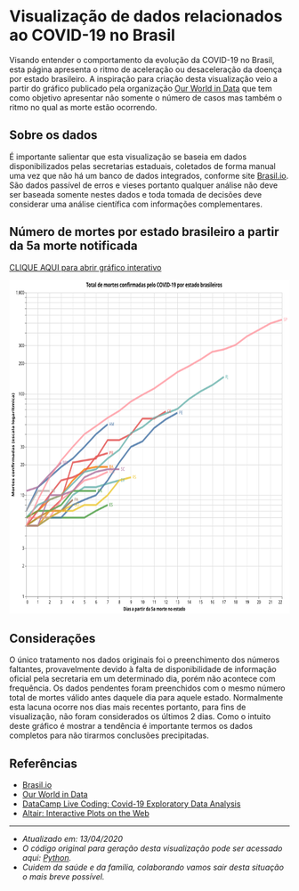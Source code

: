# Visualização de dados relacionados ao COVID-19 no Brasil
Visando entender o comportamento da evolução da COVID-19 no Brasil, esta página apresenta o ritmo de aceleração ou desaceleração da doença por estado brasileiro. A inspiração para criação desta visualização veio a partir do gráfico publicado pela organização <a target="_blank" rel="noopener noreferrer" href="https://ourworldindata.org/grapher/covid-confirmed-deaths-since-5th-death">Our World in Data</a> que tem como objetivo apresentar não somente o número de casos mas também o ritmo no qual as morte estão ocorrendo.

## Sobre os dados 
É importante salientar que esta visualização se baseia em dados disponibilizados pelas secretarias estaduais, coletados de forma manual uma vez que não há um banco de dados integrados, conforme site <a target="_blank" rel="noopener noreferrer" href="https://brasil.io/dataset/covid19/caso">Brasil.io</a>. São dados passível de erros e vieses portanto qualquer análise não deve ser baseada somente nestes dados e toda tomada de decisões deve considerar uma análise científica com informações complementares.

## Número de mortes por estado brasileiro a partir da 5a morte notificada

  <div id="vis"></div>
  <script>
    (function(vegaEmbed) {
      var spec = {"config": {"view": {"continuousWidth": 400, "continuousHeight": 300}}, "layer": [{"mark": {"type": "line", "opacity": 0.7, "strokeWidth": 4}, "encoding": {"color": {"condition": {"type": "nominal", "field": "state", "selection": "selector001"}, "value": "lightgray"}, "tooltip": [{"type": "nominal", "field": "state"}, {"type": "nominal", "field": "Date", "timeUnit": "yearmonthdate"}, {"type": "nominal", "field": "Deaths"}], "x": {"type": "quantitative", "field": "Day"}, "y": {"type": "quantitative", "field": "Deaths", "scale": {"type": "log"}}}, "height": 650, "selection": {"selector001": {"type": "single", "fields": ["state"]}}, "title": "Total de mortes confirmadas pelo COVID-19 por estado brasileiros", "width": 800}, {"mark": {"type": "line", "opacity": 0.7, "strokeWidth": 4}, "encoding": {"color": {"type": "nominal", "field": "state"}, "opacity": {"value": 0.5}, "x": {"type": "quantitative", "field": "Day"}, "y": {"type": "quantitative", "field": "Deaths", "scale": {"type": "log"}}}, "height": 650, "title": "Total de mortes confirmadas pelo COVID-19 por estado brasileiros", "transform": [{"filter": {"selection": "selector001"}}], "width": 800}, {"mark": {"type": "text", "align": "left", "dx": 5, "size": 10}, "encoding": {"color": {"type": "nominal", "field": "state", "legend": null}, "text": {"type": "nominal", "field": "state"}, "x": {"type": "quantitative", "aggregate": "max", "axis": {"title": "Dias a partir da 5a morte no estado"}, "field": "Day"}, "y": {"type": "quantitative", "aggregate": {"argmax": "Day"}, "axis": {"title": "Mortes confirmadas (escala logar\u00edtmica)"}, "field": "Deaths"}}, "height": 650, "title": "Total de mortes confirmadas pelo COVID-19 por estado brasileiros", "transform": [{"filter": {"selection": "selector001"}}], "width": 800}], "data": {"name": "data-a67d6f0f4c588450ec21228ccb226684"}, "$schema": "https://vega.github.io/schema/vega-lite/v4.8.1.json", "datasets": {"data-a67d6f0f4c588450ec21228ccb226684": [{"Day": 0, "state": "AM", "Deaths": 7.0, "Date": "2020-04-03T00:00:00"}, {"Day": 1, "state": "AM", "Deaths": 12.0, "Date": "2020-04-04T00:00:00"}, {"Day": 2, "state": "AM", "Deaths": 15.0, "Date": "2020-04-05T00:00:00"}, {"Day": 3, "state": "AM", "Deaths": 19.0, "Date": "2020-04-06T00:00:00"}, {"Day": 4, "state": "AM", "Deaths": 23.0, "Date": "2020-04-07T00:00:00"}, {"Day": 5, "state": "AM", "Deaths": 30.0, "Date": "2020-04-08T00:00:00"}, {"Day": 6, "state": "AM", "Deaths": 40.0, "Date": "2020-04-09T00:00:00"}, {"Day": 7, "state": "AM", "Deaths": 50.0, "Date": "2020-04-10T00:00:00"}, {"Day": 8, "state": "AM", "Deaths": 53.0, "Date": "2020-04-11T00:00:00"}, {"Day": 0, "state": "AP", "Deaths": 5.0, "Date": "2020-04-11T00:00:00"}, {"Day": 0, "state": "BA", "Deaths": 6.0, "Date": "2020-04-03T00:00:00"}, {"Day": 1, "state": "BA", "Deaths": 7.0, "Date": "2020-04-04T00:00:00"}, {"Day": 2, "state": "BA", "Deaths": 9.0, "Date": "2020-04-05T00:00:00"}, {"Day": 3, "state": "BA", "Deaths": 10.0, "Date": "2020-04-06T00:00:00"}, {"Day": 4, "state": "BA", "Deaths": 14.0, "Date": "2020-04-07T00:00:00"}, {"Day": 5, "state": "BA", "Deaths": 18.0, "Date": "2020-04-08T00:00:00"}, {"Day": 6, "state": "BA", "Deaths": 19.0, "Date": "2020-04-09T00:00:00"}, {"Day": 7, "state": "BA", "Deaths": 19.0, "Date": "2020-04-10T00:00:00"}, {"Day": 8, "state": "BA", "Deaths": 21.0, "Date": "2020-04-11T00:00:00"}, {"Day": 0, "state": "CE", "Deaths": 5.0, "Date": "2020-03-29T00:00:00"}, {"Day": 1, "state": "CE", "Deaths": 5.0, "Date": "2020-03-30T00:00:00"}, {"Day": 2, "state": "CE", "Deaths": 7.0, "Date": "2020-03-31T00:00:00"}, {"Day": 3, "state": "CE", "Deaths": 9.0, "Date": "2020-04-01T00:00:00"}, {"Day": 4, "state": "CE", "Deaths": 21.0, "Date": "2020-04-02T00:00:00"}, {"Day": 5, "state": "CE", "Deaths": 22.0, "Date": "2020-04-03T00:00:00"}, {"Day": 6, "state": "CE", "Deaths": 23.0, "Date": "2020-04-04T00:00:00"}, {"Day": 7, "state": "CE", "Deaths": 35.0, "Date": "2020-04-05T00:00:00"}, {"Day": 8, "state": "CE", "Deaths": 35.0, "Date": "2020-04-06T00:00:00"}, {"Day": 9, "state": "CE", "Deaths": 40.0, "Date": "2020-04-07T00:00:00"}, {"Day": 10, "state": "CE", "Deaths": 57.0, "Date": "2020-04-08T00:00:00"}, {"Day": 11, "state": "CE", "Deaths": 57.0, "Date": "2020-04-09T00:00:00"}, {"Day": 12, "state": "CE", "Deaths": 67.0, "Date": "2020-04-10T00:00:00"}, {"Day": 13, "state": "CE", "Deaths": 74.0, "Date": "2020-04-11T00:00:00"}, {"Day": 0, "state": "DF", "Deaths": 5.0, "Date": "2020-04-02T00:00:00"}, {"Day": 1, "state": "DF", "Deaths": 6.0, "Date": "2020-04-03T00:00:00"}, {"Day": 2, "state": "DF", "Deaths": 7.0, "Date": "2020-04-04T00:00:00"}, {"Day": 3, "state": "DF", "Deaths": 7.0, "Date": "2020-04-05T00:00:00"}, {"Day": 4, "state": "DF", "Deaths": 10.0, "Date": "2020-04-06T00:00:00"}, {"Day": 5, "state": "DF", "Deaths": 12.0, "Date": "2020-04-07T00:00:00"}, {"Day": 6, "state": "DF", "Deaths": 12.0, "Date": "2020-04-08T00:00:00"}, {"Day": 7, "state": "DF", "Deaths": 13.0, "Date": "2020-04-09T00:00:00"}, {"Day": 8, "state": "DF", "Deaths": 14.0, "Date": "2020-04-10T00:00:00"}, {"Day": 9, "state": "DF", "Deaths": 14.0, "Date": "2020-04-11T00:00:00"}, {"Day": 0, "state": "ES", "Deaths": 5.0, "Date": "2020-04-03T00:00:00"}, {"Day": 1, "state": "ES", "Deaths": 6.0, "Date": "2020-04-04T00:00:00"}, {"Day": 2, "state": "ES", "Deaths": 6.0, "Date": "2020-04-05T00:00:00"}, {"Day": 3, "state": "ES", "Deaths": 6.0, "Date": "2020-04-06T00:00:00"}, {"Day": 4, "state": "ES", "Deaths": 6.0, "Date": "2020-04-07T00:00:00"}, {"Day": 5, "state": "ES", "Deaths": 6.0, "Date": "2020-04-08T00:00:00"}, {"Day": 6, "state": "ES", "Deaths": 7.0, "Date": "2020-04-09T00:00:00"}, {"Day": 7, "state": "ES", "Deaths": 8.0, "Date": "2020-04-10T00:00:00"}, {"Day": 8, "state": "ES", "Deaths": 9.0, "Date": "2020-04-11T00:00:00"}, {"Day": 0, "state": "GO", "Deaths": 5.0, "Date": "2020-04-06T00:00:00"}, {"Day": 1, "state": "GO", "Deaths": 5.0, "Date": "2020-04-07T00:00:00"}, {"Day": 2, "state": "GO", "Deaths": 7.0, "Date": "2020-04-08T00:00:00"}, {"Day": 3, "state": "GO", "Deaths": 7.0, "Date": "2020-04-09T00:00:00"}, {"Day": 4, "state": "GO", "Deaths": 8.0, "Date": "2020-04-10T00:00:00"}, {"Day": 5, "state": "GO", "Deaths": 10.0, "Date": "2020-04-11T00:00:00"}, {"Day": 0, "state": "MA", "Deaths": 11.0, "Date": "2020-04-07T00:00:00"}, {"Day": 1, "state": "MA", "Deaths": 12.0, "Date": "2020-04-08T00:00:00"}, {"Day": 2, "state": "MA", "Deaths": 16.0, "Date": "2020-04-09T00:00:00"}, {"Day": 3, "state": "MA", "Deaths": 21.0, "Date": "2020-04-10T00:00:00"}, {"Day": 4, "state": "MA", "Deaths": 24.0, "Date": "2020-04-11T00:00:00"}, {"Day": 0, "state": "MG", "Deaths": 6.0, "Date": "2020-04-03T00:00:00"}, {"Day": 1, "state": "MG", "Deaths": 6.0, "Date": "2020-04-04T00:00:00"}, {"Day": 2, "state": "MG", "Deaths": 6.0, "Date": "2020-04-05T00:00:00"}, {"Day": 3, "state": "MG", "Deaths": 9.0, "Date": "2020-04-06T00:00:00"}, {"Day": 4, "state": "MG", "Deaths": 11.0, "Date": "2020-04-07T00:00:00"}, {"Day": 5, "state": "MG", "Deaths": 14.0, "Date": "2020-04-08T00:00:00"}, {"Day": 6, "state": "MG", "Deaths": 15.0, "Date": "2020-04-09T00:00:00"}, {"Day": 7, "state": "MG", "Deaths": 17.0, "Date": "2020-04-10T00:00:00"}, {"Day": 8, "state": "MG", "Deaths": 17.0, "Date": "2020-04-11T00:00:00"}, {"Day": 0, "state": "PA", "Deaths": 5.0, "Date": "2020-04-06T00:00:00"}, {"Day": 1, "state": "PA", "Deaths": 5.0, "Date": "2020-04-07T00:00:00"}, {"Day": 2, "state": "PA", "Deaths": 6.0, "Date": "2020-04-08T00:00:00"}, {"Day": 3, "state": "PA", "Deaths": 7.0, "Date": "2020-04-09T00:00:00"}, {"Day": 4, "state": "PA", "Deaths": 9.0, "Date": "2020-04-10T00:00:00"}, {"Day": 5, "state": "PA", "Deaths": 11.0, "Date": "2020-04-11T00:00:00"}, {"Day": 0, "state": "PB", "Deaths": 7.0, "Date": "2020-04-08T00:00:00"}, {"Day": 1, "state": "PB", "Deaths": 11.0, "Date": "2020-04-09T00:00:00"}, {"Day": 2, "state": "PB", "Deaths": 11.0, "Date": "2020-04-10T00:00:00"}, {"Day": 3, "state": "PB", "Deaths": 13.0, "Date": "2020-04-11T00:00:00"}, {"Day": 0, "state": "PE", "Deaths": 5.0, "Date": "2020-03-28T00:00:00"}, {"Day": 1, "state": "PE", "Deaths": 5.0, "Date": "2020-03-29T00:00:00"}, {"Day": 2, "state": "PE", "Deaths": 6.0, "Date": "2020-03-30T00:00:00"}, {"Day": 3, "state": "PE", "Deaths": 6.0, "Date": "2020-03-31T00:00:00"}, {"Day": 4, "state": "PE", "Deaths": 8.0, "Date": "2020-04-01T00:00:00"}, {"Day": 5, "state": "PE", "Deaths": 9.0, "Date": "2020-04-02T00:00:00"}, {"Day": 6, "state": "PE", "Deaths": 10.0, "Date": "2020-04-03T00:00:00"}, {"Day": 7, "state": "PE", "Deaths": 14.0, "Date": "2020-04-04T00:00:00"}, {"Day": 8, "state": "PE", "Deaths": 21.0, "Date": "2020-04-05T00:00:00"}, {"Day": 9, "state": "PE", "Deaths": 30.0, "Date": "2020-04-06T00:00:00"}, {"Day": 10, "state": "PE", "Deaths": 34.0, "Date": "2020-04-07T00:00:00"}, {"Day": 11, "state": "PE", "Deaths": 46.0, "Date": "2020-04-08T00:00:00"}, {"Day": 12, "state": "PE", "Deaths": 56.0, "Date": "2020-04-09T00:00:00"}, {"Day": 13, "state": "PE", "Deaths": 65.0, "Date": "2020-04-10T00:00:00"}, {"Day": 14, "state": "PE", "Deaths": 72.0, "Date": "2020-04-11T00:00:00"}, {"Day": 0, "state": "PI", "Deaths": 5.0, "Date": "2020-04-07T00:00:00"}, {"Day": 1, "state": "PI", "Deaths": 6.0, "Date": "2020-04-08T00:00:00"}, {"Day": 2, "state": "PI", "Deaths": 7.0, "Date": "2020-04-09T00:00:00"}, {"Day": 3, "state": "PI", "Deaths": 7.0, "Date": "2020-04-10T00:00:00"}, {"Day": 4, "state": "PI", "Deaths": 7.0, "Date": "2020-04-11T00:00:00"}, {"Day": 0, "state": "PR", "Deaths": 5.0, "Date": "2020-04-03T00:00:00"}, {"Day": 1, "state": "PR", "Deaths": 7.0, "Date": "2020-04-04T00:00:00"}, {"Day": 2, "state": "PR", "Deaths": 10.0, "Date": "2020-04-05T00:00:00"}, {"Day": 3, "state": "PR", "Deaths": 14.0, "Date": "2020-04-06T00:00:00"}, {"Day": 4, "state": "PR", "Deaths": 15.0, "Date": "2020-04-07T00:00:00"}, {"Day": 5, "state": "PR", "Deaths": 17.0, "Date": "2020-04-08T00:00:00"}, {"Day": 6, "state": "PR", "Deaths": 24.0, "Date": "2020-04-09T00:00:00"}, {"Day": 7, "state": "PR", "Deaths": 26.0, "Date": "2020-04-10T00:00:00"}, {"Day": 8, "state": "PR", "Deaths": 27.0, "Date": "2020-04-11T00:00:00"}, {"Day": 0, "state": "RJ", "Deaths": 6.0, "Date": "2020-03-24T00:00:00"}, {"Day": 1, "state": "RJ", "Deaths": 8.0, "Date": "2020-03-25T00:00:00"}, {"Day": 2, "state": "RJ", "Deaths": 9.0, "Date": "2020-03-26T00:00:00"}, {"Day": 3, "state": "RJ", "Deaths": 10.0, "Date": "2020-03-27T00:00:00"}, {"Day": 4, "state": "RJ", "Deaths": 13.0, "Date": "2020-03-28T00:00:00"}, {"Day": 5, "state": "RJ", "Deaths": 17.0, "Date": "2020-03-29T00:00:00"}, {"Day": 6, "state": "RJ", "Deaths": 18.0, "Date": "2020-03-30T00:00:00"}, {"Day": 7, "state": "RJ", "Deaths": 23.0, "Date": "2020-03-31T00:00:00"}, {"Day": 8, "state": "RJ", "Deaths": 28.0, "Date": "2020-04-01T00:00:00"}, {"Day": 9, "state": "RJ", "Deaths": 41.0, "Date": "2020-04-02T00:00:00"}, {"Day": 10, "state": "RJ", "Deaths": 47.0, "Date": "2020-04-03T00:00:00"}, {"Day": 11, "state": "RJ", "Deaths": 58.0, "Date": "2020-04-04T00:00:00"}, {"Day": 12, "state": "RJ", "Deaths": 64.0, "Date": "2020-04-05T00:00:00"}, {"Day": 13, "state": "RJ", "Deaths": 71.0, "Date": "2020-04-06T00:00:00"}, {"Day": 14, "state": "RJ", "Deaths": 89.0, "Date": "2020-04-07T00:00:00"}, {"Day": 15, "state": "RJ", "Deaths": 106.0, "Date": "2020-04-08T00:00:00"}, {"Day": 16, "state": "RJ", "Deaths": 122.0, "Date": "2020-04-09T00:00:00"}, {"Day": 17, "state": "RJ", "Deaths": 147.0, "Date": "2020-04-10T00:00:00"}, {"Day": 18, "state": "RJ", "Deaths": 155.0, "Date": "2020-04-11T00:00:00"}, {"Day": 0, "state": "RN", "Deaths": 6.0, "Date": "2020-04-04T00:00:00"}, {"Day": 1, "state": "RN", "Deaths": 7.0, "Date": "2020-04-05T00:00:00"}, {"Day": 2, "state": "RN", "Deaths": 7.0, "Date": "2020-04-06T00:00:00"}, {"Day": 3, "state": "RN", "Deaths": 8.0, "Date": "2020-04-07T00:00:00"}, {"Day": 4, "state": "RN", "Deaths": 11.0, "Date": "2020-04-08T00:00:00"}, {"Day": 5, "state": "RN", "Deaths": 11.0, "Date": "2020-04-09T00:00:00"}, {"Day": 6, "state": "RN", "Deaths": 11.0, "Date": "2020-04-10T00:00:00"}, {"Day": 7, "state": "RN", "Deaths": 13.0, "Date": "2020-04-11T00:00:00"}, {"Day": 0, "state": "RS", "Deaths": 5.0, "Date": "2020-04-01T00:00:00"}, {"Day": 1, "state": "RS", "Deaths": 5.0, "Date": "2020-04-02T00:00:00"}, {"Day": 2, "state": "RS", "Deaths": 6.0, "Date": "2020-04-03T00:00:00"}, {"Day": 3, "state": "RS", "Deaths": 7.0, "Date": "2020-04-04T00:00:00"}, {"Day": 4, "state": "RS", "Deaths": 7.0, "Date": "2020-04-05T00:00:00"}, {"Day": 5, "state": "RS", "Deaths": 8.0, "Date": "2020-04-06T00:00:00"}, {"Day": 6, "state": "RS", "Deaths": 8.0, "Date": "2020-04-07T00:00:00"}, {"Day": 7, "state": "RS", "Deaths": 10.0, "Date": "2020-04-08T00:00:00"}, {"Day": 8, "state": "RS", "Deaths": 14.0, "Date": "2020-04-09T00:00:00"}, {"Day": 9, "state": "RS", "Deaths": 15.0, "Date": "2020-04-10T00:00:00"}, {"Day": 10, "state": "RS", "Deaths": 16.0, "Date": "2020-04-11T00:00:00"}, {"Day": 0, "state": "SC", "Deaths": 5.0, "Date": "2020-04-02T00:00:00"}, {"Day": 1, "state": "SC", "Deaths": 5.0, "Date": "2020-04-03T00:00:00"}, {"Day": 2, "state": "SC", "Deaths": 10.0, "Date": "2020-04-04T00:00:00"}, {"Day": 3, "state": "SC", "Deaths": 10.0, "Date": "2020-04-05T00:00:00"}, {"Day": 4, "state": "SC", "Deaths": 11.0, "Date": "2020-04-06T00:00:00"}, {"Day": 5, "state": "SC", "Deaths": 15.0, "Date": "2020-04-07T00:00:00"}, {"Day": 6, "state": "SC", "Deaths": 17.0, "Date": "2020-04-08T00:00:00"}, {"Day": 7, "state": "SC", "Deaths": 18.0, "Date": "2020-04-09T00:00:00"}, {"Day": 8, "state": "SC", "Deaths": 18.0, "Date": "2020-04-10T00:00:00"}, {"Day": 9, "state": "SC", "Deaths": 21.0, "Date": "2020-04-11T00:00:00"}, {"Day": 0, "state": "SP", "Deaths": 5.0, "Date": "2020-03-19T00:00:00"}, {"Day": 1, "state": "SP", "Deaths": 9.0, "Date": "2020-03-20T00:00:00"}, {"Day": 2, "state": "SP", "Deaths": 15.0, "Date": "2020-03-21T00:00:00"}, {"Day": 3, "state": "SP", "Deaths": 22.0, "Date": "2020-03-22T00:00:00"}, {"Day": 4, "state": "SP", "Deaths": 30.0, "Date": "2020-03-23T00:00:00"}, {"Day": 5, "state": "SP", "Deaths": 40.0, "Date": "2020-03-24T00:00:00"}, {"Day": 6, "state": "SP", "Deaths": 48.0, "Date": "2020-03-25T00:00:00"}, {"Day": 7, "state": "SP", "Deaths": 58.0, "Date": "2020-03-26T00:00:00"}, {"Day": 8, "state": "SP", "Deaths": 68.0, "Date": "2020-03-27T00:00:00"}, {"Day": 9, "state": "SP", "Deaths": 84.0, "Date": "2020-03-28T00:00:00"}, {"Day": 10, "state": "SP", "Deaths": 98.0, "Date": "2020-03-29T00:00:00"}, {"Day": 11, "state": "SP", "Deaths": 113.0, "Date": "2020-03-30T00:00:00"}, {"Day": 12, "state": "SP", "Deaths": 136.0, "Date": "2020-03-31T00:00:00"}, {"Day": 13, "state": "SP", "Deaths": 164.0, "Date": "2020-04-01T00:00:00"}, {"Day": 14, "state": "SP", "Deaths": 188.0, "Date": "2020-04-02T00:00:00"}, {"Day": 15, "state": "SP", "Deaths": 219.0, "Date": "2020-04-03T00:00:00"}, {"Day": 16, "state": "SP", "Deaths": 260.0, "Date": "2020-04-04T00:00:00"}, {"Day": 17, "state": "SP", "Deaths": 275.0, "Date": "2020-04-05T00:00:00"}, {"Day": 18, "state": "SP", "Deaths": 304.0, "Date": "2020-04-06T00:00:00"}, {"Day": 19, "state": "SP", "Deaths": 371.0, "Date": "2020-04-07T00:00:00"}, {"Day": 20, "state": "SP", "Deaths": 428.0, "Date": "2020-04-08T00:00:00"}, {"Day": 21, "state": "SP", "Deaths": 496.0, "Date": "2020-04-09T00:00:00"}, {"Day": 22, "state": "SP", "Deaths": 540.0, "Date": "2020-04-10T00:00:00"}, {"Day": 23, "state": "SP", "Deaths": 560.0, "Date": "2020-04-11T00:00:00"}]}};
      var embedOpt = {"mode": "vega-lite"};

      function showError(el, error){
          el.innerHTML = ('<div class="error" style="color:red;">'
                          + '<p>JavaScript Error: ' + error.message + '</p>'
                          + "<p>This usually means there's a typo in your chart specification. "
                          + "See the javascript console for the full traceback.</p>"
                          + '</div>');
          throw error;
      }
      const el = document.getElementById('vis');
      vegaEmbed("#vis", spec, embedOpt)
        .catch(error => showError(el, error));
    })(vegaEmbed);

  </script>

<a target="_blank" rel="noopener noreferrer" href="https://vega.github.io/editor/#/url/vega-lite/N4KABGBEDGD2B2AzAlgc0gLjMSA3ZApgO6bYwIAuy8ArrDQM4DqyAJhQBakAsADLwBooceFVr0GACQJoOFUgGZ+AX2UDwUADYBDAJ4EATqQDaGiKAiWoAW20GA1qRwVdABwKlIm6h6GRYrtrQyC6kvAB0AOx+DBQGsPYELOxcWNxqZpaQBPBwrNToWBZWWXCasEZFmSXCCPlUCE7VNVAu7p7wsNbU2pqQ6i0lkCgEmqyesdoUvs01kAyjBNAN8BOLyxX8AGyQs5YZgxB4vTQeWF6yFKgGeruDBy2QFLCwmlSuJnvmT25nUJ3deC9fpQEZjCYUKYeB6DZy-DpdHp9Pxg8bnAAiUJBT2Q1gIAFV4CFPPo7NZKBxWFiYS04e1zgCkdjUZ50QQphwGJBlHsALoDR4ADycP3pUAAjjRtKIQlNkLhfKDCOCMbcaVZILomodWvDzpLpVRIVQFf0vkrRmioGyOVyBYN5tBen86X8vLB0Dz7s11VAODJUHJSFsAKyCZrzdYrEULTRLZ4GbYitpuhgFOPM5WsLlYYzzY0eXmqe1ZI0Z84AFVgkM0YFYBDA5IM0wYYBEKAMtiprfc5TAAGEAPIANQAkuiALQARgAnGBXBUwARJqxYGAAEY3NNx5DxO0RohsTikAAc-EyNOKGtsDmTeq0PmxASCIS1WAi0SgsXiiWSx7SvrZLksD5PAhTYHs5DlJUZApgigLAiiWYQtSJYas+wShEUxyaKcYThCGvpHMK2FwfqUoysa8qKsMyGqlqRFQG+EE6qKboGpRcqmmhQwshi7KcPurEME65awfe7qensXolIB-qXMGYY8TiFBiZAVY1nWDZNi2bYIB2XbaD2oxrkOY6TrO86LsukKrhuW7IDue5mnMcTSgwiAVNYJg4CgbyGDGUbII05yxvGmy8Dsqj8geR6pGAZ68BeJZXlkN6OKREnTIK8h+L0aCrOccaILlUCsCRYAhjEyAAF5-FOvCATkeQFNqjxlBUd5ipAjJAsiFoql+BbYnGqA5FatCaJojFPAQOVdW6vWIQNVr5qhkEValrkSRxRpcTMrHaKg1wEKgWLnLYwo8Rq2iCsgOawSEanosgRlgNo852FQBh1h9IYfTpDadEuK6wNy11ZHx1q3NJEOam1DpkRKFF7SaB2HJAR0nWd0winYqCXayaoQ0ct33cmT1ugAshUuntruhmtgAFMuokfeUZ0GAAtxQ3ROgAlOD5q0ZarICZydwtDJVhyQGQZYKG4auZTngab0WmNrTy56UgDPaN284mQOI7jtOc4Lj9Nn62um5GY5MjOcpbnwB5Xk+bR-kwTgYXLMFhVflGEVRcoMVzIeKSnueMsaKHZVTNoIpAninhUpCE7QOurAnls3CIDOrDQIgCgEAATAorBbIgvCsEorDcOuCjQEsJdTiGQtHAAJCJ-q2J4cgUK4DAYAA9MPCpneEqAhBwNDruEwXD93BC2GPp3aBO3jTGP3DhCe4RTuEABWDCNAKkCp0ZBAUA9qXn-H6eZ9nuf54XxdlxXVc19X9eN83refDUHAmJmKCCGudKAABBKm2IbSCVIJ+SAmJcbnBLrwVBE5eDcAwQoCs-AMB4P4O3EoQDbhYCnDEYa5woEwPFg9KcJc-BILdKg9BmCMHcFwbwfBXDCG+hIcxBhYDkGQOgYw2hpBW6MPAZAFhvB2EYJDJw7h3CiFWH4YoCh0jqFiNtBImcUjhEyLQXIthkUlEEN4Koyw6i0iaMMdo604isBlwMcw4x8jeCRHMTwyxfDEGkMqnYt0DjEFOLAEoVxnhZEeJPN4lRfjgHBiCZ4EJsCJZpFAf4wx0TTEzjibwniNiwAIMmPY0RjjdFYCUtDbJ7i2ENXyb4wp-iQHJPOAAIQgTQypYAtiRJQXUrBvAcEWPic0xJZC2lQE6d0uBWAEFMKiYM9hjSrHfAmWAQRa1DEzJ0XMsA+ialuNYUMxRoyCnNCKQoKZkBdkVP2Q1fpUAclDK2KshJATuA3LuaEnpU4vlHKWScjBXjzlNMuS00gVUhFuh+WkuhJ4nlGOBbwWJYK1lkA2X0mFng4VhNnEil5GC8noo+cxEplDpldL2eksABLAUDOBQ00l4yAmZNKW6fsABRWZtLoVZOOSYhQE4S4kp8WMiFGzyE4vONy3lD1+WLMZUKicSh3msoETcuVNKHoLOkTk4VCgpzqslQE65MqoDavubSw5AqgUmKGcallprmIAu2ZynlOrSAt0JcstBJrAGQqqVqz11qHoly2Uq55fqRniouYGrFIb5XevNXa5VHiOHOoTQEil0irW-P2QoRV+q-VnLjeC7NzFEUWsgPm+Fihi21JRW8rNxCg0HKTV6jJvqUWgvLRiopjya11rCSGPVTaHUYLRf2slEjpXus8COnpY6e2Tt4GK5R8a21Sq2RyxdoaC20q2OOwV8jmUzo1WEG56IABiybg0MujSikuAbt0BPnXujEd6u29NXR42Nm6K1vs1TW2997il-tMZmi9LqNGge-WG+BkHTmvrUe2t1n7rQIcPXQzJUbkVrpbTBytULr3YfrWQyNJbe2oese27FC6v3gfochqdtH1k5rI8x1N+GiXrvY5igJ1bGNYeY263jyzz2AYHe29llLIBcoAMrgcbae0xAGLEyalTcpT4GGMSZRdB6Ts7nE6eUz+-T1G11luM5erAqbMMKfM4hhWrGzGtrQxsjD8ndMWbc322zsGH0iac3ptz07AskdczW3zLmIOPoIx4jdmmTPxZC7FnDp5WNSZS3ZsAcnpEAHFBwqbc0RyLwGJE3OK6VhLfGAu5aC5s6rJWf0nvtTEgTVyWvgfa+m3JXX0M9Z-cJgzk6cs+K02ym5VNqVxanPOsbHiGuTdSx++Ts3mNUYnZ1jzdGNm7o23NzLZDLM7YG3tjjzEHNHfAz6urkneCDY2QVwxVNCthYeyijTq28vreke9z7aan1rqM41qLzWa2A78196zz2zUzY+z+21S3THlfB5V2xUOkfzcW1Z5b8PmL8sc9D+b4n8emIixjzzASGMk5xydulqmOsXeI5jtL9PmN9ZB2ep7l3BOtJrQABWOxRwJsOPHo9+01-7hiRe1eB4l0xK2JUQ8O9I+XMPFd8ap9LiHN2Nei7CdzpXQzkt6-Z95w34GUcU6wRN1X7PXtuiF+03r4XCdVeF27n9C23Pm8dzTkDIXXfMbx+d+3fO2dB6vcLg9Yvmf9eFSXXXgf9vvpuUL+Po7IPJ4D1umPpm49A9R4aqPFXC-hMz9nnpZ21OGqddH9Prrq-gdG3bjBjeK-N9I8X5HbmX386KXT+TWfmN4Y78Mz38zW++-JxHlZQ-23Ccc2Pn993telunx2vvcWIkS7R9vodIea+Fvn2poZKuC897IbLl3p-aXcDryzoZqfr9XYkeruXD+FXP-62bo-A3b-PTRPHnepcvanG-fLTPUcBXVHS-I-GAkvSfN-IDSvL-F3WAtrf3bfIAzA93A-SPbfZ3TwIXAAJTgMnx+zTw-0mWFwoOwMIMXyb1oMhxDwYPmwnwX14Bs0gNYLwNII4MZ3+TK23ytzlyELF0kSYM8W32J1H0kPxRNx123xHw10UJ6RLnPxf2JW31zQkLuz-zAKIKXxexuTIIAClkDztk8wcLdK879PBLC29c8RVeD7CoCMCnCrD+8D9k8pcaCBc4MQtnDfcuD68RUr80CoDxC3RQj5seMKdk9UCpsidzCfD5tlC6k89VD0jmN28bDVUICPDWD9C4iMjGcXE-DVUu8+CgisAV95N4jKiCiL9O9t9bVHNmixduBw82j-VTD30SDzhuiwluAsjvsj9HCRiKiE9WidDMEj8vCZi9NtD-8FFAC8i2s+iFiAj396i6VYjvC29bduCojUiJF5DpFRi-lIoPdBjmIpw1DDEbiHkI0cCHiJEyjji58JjxtijAiilhioAyCAA5aw-ouwwE9taYkE8ExgzfFFdw6Eg7cw+EuLP4yXXAtElwmQ841LI4kY9E4QnY9Y1FOQnE33Uk4w3Qz46LEI4kqQ6k03acAE-YoE8w5zRnUAlk3gWokog42EyAMgrkhPAfbfZYkE0UsJIw3k6g9k9tAQkY6UnpTEqDMQzkggxEuHOk8XEIlU-ZeYskvY6I1g54uIg02lI0mk2Q3U745U8fe4lgg4xo64y0uhNYm0-PU0g4zopo90y47LNkn0jkmtRTfsSg7gwfZ0wdG5cMyM-o+UkM9tSUyAeMsItzKEhUjZJUqAdMzgtzZE7Mz5OMiMqk0Q3Uq4wxfM4Qnk+rXIsMsszIp07vUo0s-Ij4mM5fds33a0lkh3YswXELRTIXBMlnYVWcRAsM0c3w7U7BEVYMi4ovYcmc+bOs7IkVfklEhHacu7bbCIiNDU3cn9ffOc4ZEVJMpcvUxzEc8DPgVwrQhslcu8vsg1NwvQuM1c7k18jckuE0q8106sr8sXLYH81hZPfEvLP06RW8kbT0pXZIo-YEtM4CsJGcMClVUVKYz8sPRIwotVXUljY8hI2Ut8o1TY4i4QnONzLcwciRQkvM1Cv5E8DCjxaM1swUqst0WCuLFuU4xMo-c0zwHiyorYcIhYrM5MqVe0xiu7SIdcpEo-QC7ipiwtTBCsrsqVaCoC8DBQSIZk+s3U1BHCn9bgFPFsuoopDfG81Sx-GcUiv1b0q894yihPe8pggc3xTIXkDQHkZQIAA/view">CLIQUE AQUI para abrir gráfico interativo</a>

<img 
    src="visualization.svg" 
    alt="Mortes por estado brasileiro"
    height="600"
    width="1000" />

## Considerações
O único tratamento nos dados originais foi o preenchimento dos números faltantes, provavelmente devido à falta de disponibilidade de informação oficial pela secretaria em um determinado dia, porém não acontece com frequência. Os dados pendentes foram preenchidos com o mesmo número total de mortes válido antes daquele dia para aquele estado. Normalmente esta lacuna ocorre nos dias mais recentes portanto, para fins de visualização, não foram considerados os últimos 2 dias. Como o intuito deste gráfico é mostrar a tendência é importante termos os dados completos para não tirarmos conclusões precipitadas.

## Referências

* <a target="_blank" rel="noopener noreferrer" href="https://brasil.io/dataset/covid19/caso">Brasil.io</a>
* <a target="_blank" rel="noopener noreferrer" href="https://ourworldindata.org/grapher/covid-confirmed-deaths-since-5th-death">Our World in Data</a>
* <a target="_blank" rel="noopener noreferrer" href="https://www.facebook.com/726282547396228/videos/861466570947781/">DataCamp Live Coding: Covid-19 Exploratory Data Analysis</a>
* <a target="_blank" rel="noopener noreferrer" href="https://matthewkudija.com/blog/2018/06/22/altair-interactive/">Altair: Interactive Plots on the Web</a>

---

- *Atualizado em: 13/04/2020*
- *O código original para geração desta visualização pode ser acessado aqui: <a target="_blank" rel="noopener noreferrer" href="https://github.com/fehann/COVID-19-Brazil/blob/master/covid19estadosbrasileiros.py">Python</a>.*
- *Cuidem da saúde e da familia, colaborando vamos sair desta situação o mais breve possível.*


<!---
Para atualizar o gráfico:
1) Google Colab - rodar o notebook
2) Salvar imagem em SVG e substituir no Github
3) Abrir no editor do Vega Lite e copiar link para Github
-->
